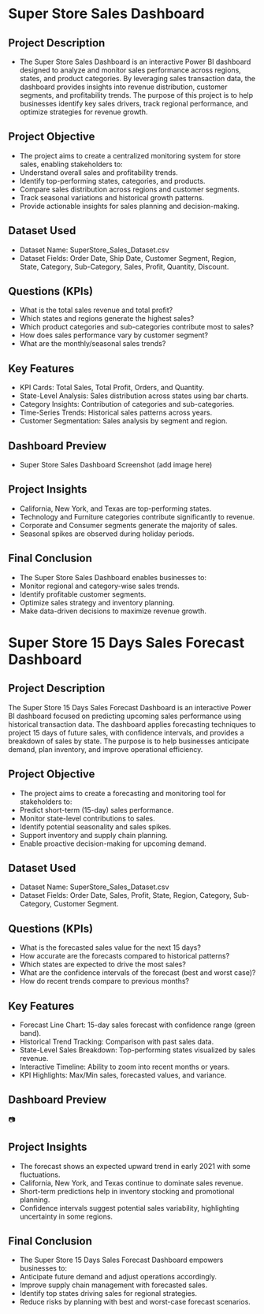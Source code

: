 # Super Store Sales Dashboard
## Project Description
 - The Super Store Sales Dashboard is an interactive Power BI dashboard designed to analyze and monitor sales performance across regions, states, and product categories. By leveraging sales transaction data, the dashboard provides insights into revenue distribution, customer segments, and profitability trends. The purpose of this project is to help businesses identify key sales drivers, track regional performance, and optimize strategies for revenue growth.

## Project Objective
- The project aims to create a centralized monitoring system for store sales, enabling stakeholders to:
- Understand overall sales and profitability trends.
- Identify top-performing states, categories, and products.
- Compare sales distribution across regions and customer segments.
- Track seasonal variations and historical growth patterns.
- Provide actionable insights for sales planning and decision-making.

## Dataset Used
- Dataset Name: SuperStore_Sales_Dataset.csv
- Dataset Fields: Order Date, Ship Date, Customer Segment, Region, State, Category, Sub-Category, Sales, Profit, Quantity, Discount.

## Questions (KPIs)
- What is the total sales revenue and total profit?
- Which states and regions generate the highest sales?
- Which product categories and sub-categories contribute most to sales?
- How does sales performance vary by customer segment?
- What are the monthly/seasonal sales trends?

## Key Features
- KPI Cards: Total Sales, Total Profit, Orders, and Quantity.
- State-Level Analysis: Sales distribution across states using bar charts.
- Category Insights: Contribution of categories and sub-categories.
- Time-Series Trends: Historical sales patterns across years.
- Customer Segmentation: Sales analysis by segment and region.

## Dashboard Preview
- Super Store Sales Dashboard Screenshot (add image here)

## Project Insights
- California, New York, and Texas are top-performing states.
- Technology and Furniture categories contribute significantly to revenue.
- Corporate and Consumer segments generate the majority of sales.
- Seasonal spikes are observed during holiday periods.

## Final Conclusion
- The Super Store Sales Dashboard enables businesses to:
- Monitor regional and category-wise sales trends.
- Identify profitable customer segments.
- Optimize sales strategy and inventory planning.
- Make data-driven decisions to maximize revenue growth.

# Super Store 15 Days Sales Forecast Dashboard
## Project Description
The Super Store 15 Days Sales Forecast Dashboard is an interactive Power BI dashboard focused on predicting upcoming sales performance using historical transaction data. The dashboard applies forecasting techniques to project 15 days of future sales, with confidence intervals, and provides a breakdown of sales by state. The purpose is to help businesses anticipate demand, plan inventory, and improve operational efficiency.

## Project Objective
- The project aims to create a forecasting and monitoring tool for stakeholders to:
- Predict short-term (15-day) sales performance.
- Monitor state-level contributions to sales.
- Identify potential seasonality and sales spikes.
- Support inventory and supply chain planning.
- Enable proactive decision-making for upcoming demand.

## Dataset Used
- Dataset Name: SuperStore_Sales_Dataset.csv
- Dataset Fields: Order Date, Sales, Profit, State, Region, Category, Sub-Category, Customer Segment.
  
## Questions (KPIs)
- What is the forecasted sales value for the next 15 days?
- How accurate are the forecasts compared to historical patterns?
- Which states are expected to drive the most sales?
- What are the confidence intervals of the forecast (best and worst case)?
- How do recent trends compare to previous months?

## Key Features
- Forecast Line Chart: 15-day sales forecast with confidence range (green band).
- Historical Trend Tracking: Comparison with past sales data.
- State-Level Sales Breakdown: Top-performing states visualized by sales revenue.
- Interactive Timeline: Ability to zoom into recent months or years.
- KPI Highlights: Max/Min sales, forecasted values, and variance.

## Dashboard Preview
📷

## Project Insights
- The forecast shows an expected upward trend in early 2021 with some fluctuations.
- California, New York, and Texas continue to dominate sales revenue.
- Short-term predictions help in inventory stocking and promotional planning.
- Confidence intervals suggest potential sales variability, highlighting uncertainty in some regions.

## Final Conclusion
- The Super Store 15 Days Sales Forecast Dashboard empowers businesses to:
- Anticipate future demand and adjust operations accordingly.
- Improve supply chain management with forecasted sales.
- Identify top states driving sales for regional strategies.
- Reduce risks by planning with best and worst-case forecast scenarios.
